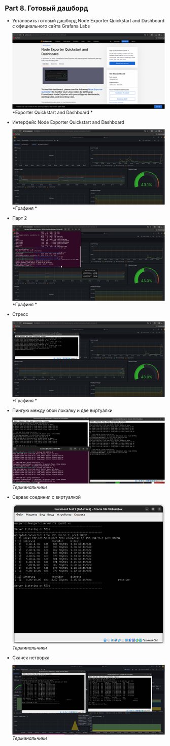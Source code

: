 ## Part 8. Готовый дашборд

* Установить готовый дашборд Node Exporter Quickstart and Dashboard с официального сайта Grafana Labs

   ![Версия установленной Ubuntu - 20.04.6 LTS](screenshot/8.1.png)<br>*Exporter Quickstart and Dashboard *<br>

* Интерфейс Node Exporter Quickstart and Dashboard 

   ![Версия установленной Ubuntu - 20.04.6 LTS](screenshot/8.2.png)<br>*Графиня *<br>

* Парт 2

   ![Версия установленной Ubuntu - 20.04.6 LTS](screenshot/8.3.png)<br>*Графиня *<br>

* Стресс

   ![Версия установленной Ubuntu - 20.04.6 LTS](screenshot/8.4.png)<br>*Графиня *<br>

* Пингую между обой локалку и две виртуалки

   ![Версия установленной Ubuntu - 20.04.6 LTS](screenshot/8.5.png)<br>*Терминальчики*<br>

* Сервак соединил с виртуалкой

   ![Версия установленной Ubuntu - 20.04.6 LTS](screenshot/8.6.png)<br>*Терминальчики*<br>

* Скачек нетворка

   ![Версия установленной Ubuntu - 20.04.6 LTS](screenshot/8.7.png)<br>*Терминальчики*<br>